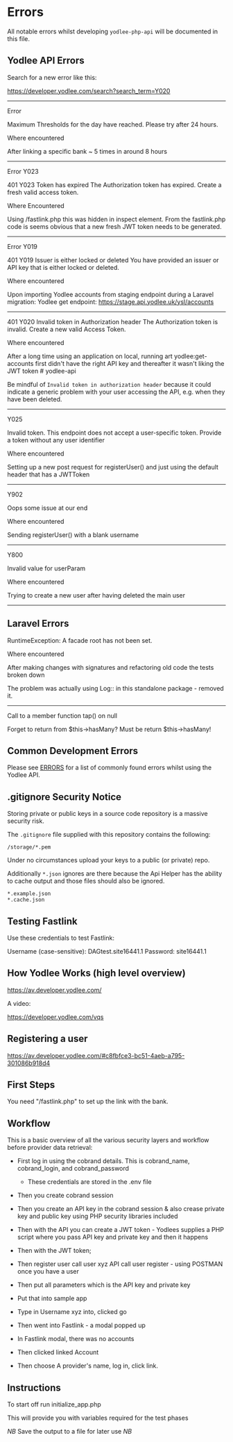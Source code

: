 # Errors

All notable errors whilst developing `yodlee-php-api` will be documented in this file.

## Yodlee API Errors

Search for a new error like this:

https://developer.yodlee.com/search?search_term=Y020

---

Error

Maximum Thresholds for the day have reached. Please try after 24 hours.

Where encountered

After linking a specific bank ~ 5 times in around 8 hours

---

Error Y023

401	Y023	Token has expired	The Authorization token has expired. Create a fresh valid access token.

Where Encountered

Using /fastlink.php this was hidden in inspect element. From the fastlink.php code is seems obvious that a new fresh JWT token needs to be generated.

---

Error Y019

401	Y019	Issuer is either locked or deleted	You have provided an issuer or API key that is either locked or deleted.

Where encountered

Upon importing Yodlee accounts from staging endpoint during a Laravel migration:
Yodlee get endpoint: https://stage.api.yodlee.uk/ysl/accounts

---

401	Y020	Invalid token in Authorization header	The Authorization token is invalid. Create a new valid Access Token.

Where encountered

After a long time using an application on local, running art yodlee:get-accounts first didn't have the right API key and thereafter it wasn't liking the JWT token # yodlee-api

Be mindful of `Invalid token in authorization header` because it could indicate a generic problem with your user accessing the API, e.g. when they have been deleted.

---

Y025

Invalid token. This endpoint does not accept a user-specific token. Provide a token without any user identifier

Where encountered

Setting up a new post request for registerUser() and just using the default header that has a JWTToken

---

Y902

Oops some issue at our end

Where encountered

Sending registerUser() with a blank username

---

Y800

Invalid value for userParam

Where encountered

Trying to create a new user after having deleted the main user

---

## Laravel Errors

RuntimeException: A facade root has not been set.

Where encountered

After making changes with signatures and refactoring old code the tests broken down

The problem was actually using Log:: in this standalone package - removed it.

---

Call to a member function tap() on null

Forget to return from $this->hasMany? Must be return $this->hasMany!

## Common Development Errors

Please see [ERRORS](ERRORS.md) for a list of commonly found errors whilst using the Yodlee API.

## .gitignore Security Notice

Storing private or public keys in a source code repository is a massive security risk.

The `.gitignore` file supplied with this repository contains the following:

```
/storage/*.pem
```

Under no circumstances upload your keys to a public (or private) repo.

Additionally `*.json` ignores are there because the Api Helper has the ability to cache output and those files should also be ignored.

```
*.example.json
*.cache.json
```

Testing Fastlink
----------------
Use these credentials to test Fastlink:

Username (case-sensitive): DAGtest.site16441.1
Password: site16441.1

How Yodlee Works (high level overview)
--------------------------------------
https://av.developer.yodlee.com/

A video:

https://developer.yodlee.com/vqs

Registering a user
------------------
https://av.developer.yodlee.com/#c8fbfce3-bc51-4aeb-a795-301086b918d4

First Steps
-----------
You need "/fastlink.php" to set up the link with the bank.

Workflow
--------

This is a basic overview of all the various security layers and workflow before provider data retrieval:

- First log in using the cobrand details. This is cobrand_name, cobrand_login, and cobrand_password
  - These credentials are stored in the .env file

- Then you create cobrand session

- Then you create an API key in the cobrand session & also crease private key and public key using PHP security libraries included

- Then with the API you can create a JWT token - Yodlees supplies a PHP script where you pass API key and private key and then it happens

- Then with the JWT token;

- Then register user call user xyz API call user register - using POSTMAN once you have a user

- Then put all parameters which is the API key and private key

- Put that into sample app

- Type in Username xyz into, clicked go

- Then went into Fastlink - a modal popped up

- In Fastlink modal, there was no accounts

- Then clicked linked Account

- Then choose A provider's name, log in, click link.

Instructions
------------

To start off run initialize_app.php

This will provide you with variables required for the test phases

*NB* Save the output to a file for later use *NB*